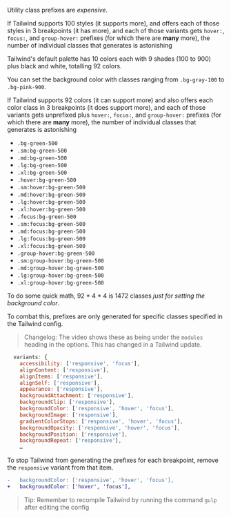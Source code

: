 Utility class prefixes are *expensive*.

If Tailwind supports 100 styles (it supports more), and offers each of those styles in 3 breakpoints (it has more), and each of those variants gets `hover:`, `focus:`, and `group-hover:` prefixes (for which there are **many** more), the number of individual classes that generates is astonishing

Tailwind's default palette has 10 colors each with 9 shades (100 to 900) plus black and white, totalling 92 colors.

You can set the background color with classes ranging from `.bg-gray-100` to `.bg-pink-900`.

If Tailwind supports 92 colors (it can support more) and also offers each color class in 3 breakpoints (it does support more), and each of those variants gets unprefixed plus `hover:`, `focus:`, and `group-hover:` prefixes (for which there are **many** more), the number of individual classes that generates is astonishing

* `.bg-green-500`
* `.sm:bg-green-500`
* `.md:bg-green-500`
* `.lg:bg-green-500`
* `.xl:bg-green-500`
* `.hover:bg-green-500`
* `.sm:hover:bg-green-500`
* `.md:hover:bg-green-500`
* `.lg:hover:bg-green-500`
* `.xl:hover:bg-green-500`
* `.focus:bg-green-500`
* `.sm:focus:bg-green-500`
* `.md:focus:bg-green-500`
* `.lg:focus:bg-green-500`
* `.xl:focus:bg-green-500`
* `.group-hover:bg-green-500`
* `.sm:group-hover:bg-green-500`
* `.md:group-hover:bg-green-500`
* `.lg:group-hover:bg-green-500`
* `.xl:group-hover:bg-green-500`

To do some quick math, 92 * 4 * 4 is 1472 classes *just for setting the background color*. 

To combat this, prefixes are only generated for specific classes specified in the Tailwind config.

> Changelog: The video shows these as being under the `modules` heading in the options. This has changed in a Tailwind update.

```js
  variants: {
    accessibility: ['responsive', 'focus'],
    alignContent: ['responsive'],
    alignItems: ['responsive'],
    alignSelf: ['responsive'],
    appearance: ['responsive'],
    backgroundAttachment: ['responsive'],
    backgroundClip: ['responsive'],
    backgroundColor: ['responsive', 'hover', 'focus'],
    backgroundImage: ['responsive'],
    gradientColorStops: ['responsive', 'hover', 'focus'],
    backgroundOpacity: ['responsive', 'hover', 'focus'],
    backgroundPosition: ['responsive'],
    backgroundRepeat: ['responsive'],
    …
```

To stop Tailwind from generating the prefixes for each breakpoint, remove the `responsive` variant from that item.

```diff
-   backgroundColor: ['responsive', 'hover', 'focus'],
+   backgroundColor: ['hover', 'focus'],
```

> Tip: Remember to recompile Tailwind by running the command `gulp` after editing the config
